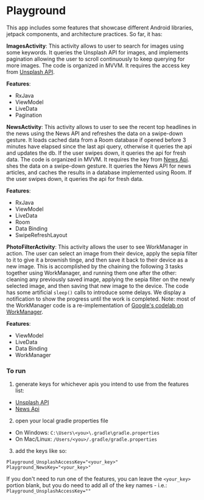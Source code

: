 # Playground

This app includes some features that showcase different Android libraries, jetpack components, and architecture practices. So far, it has: 

**ImagesActivity**: This activity allows to user to search for images using some keywords. It queries the Unsplash API for images, and implements pagination allowing the user to scroll continuously to keep querying for more images. The code is organized in MVVM. It requires the access key from [Unsplash API](https://unsplash.com/developers).

**Features**:
* RxJava
* ViewModel
* LiveData
* Pagination

**NewsActivity**: This activity allows to user to see the recent top headlines in the news using the News API and refreshes the data on a swipe-down gesture. It loads cached data from a Room database if opened before 3 minutes have elapsed since the last api query, otherwise it queries the api and updates the db. If the user swipes down, it queries the api for fresh data. The code is organized in MVVM. It requires the key from [News Api](https://newsapi.org).
shes the data on a swipe-down gesture. It queries the News API for news articles, and caches the results in a database implemented using Room. If the user swipes down, it queries the api for fresh data. 

**Features**:
* RxJava
* ViewModel
* LiveData
* Room
* Data Binding
* SwipeRefreshLayout

**PhotoFilterActivity**: 
This activity allows the user to see WorkManager in action. The user can select an image from their device, apply the sepia filter to it to give it a brownish tinge, and then save it back to their device as a new image. This is accomplished by the chaining the following 3 tasks together using WorkManager, and running them one after the other: cleaning any previously saved image, applying the sepia filter on the newly selected image, and then saving that new image to the device. The code has some artificial `sleep()` calls to introduce some delays. We display a notification to show the progress until the work is completed. Note: most of the WorkManager code is a re-implementation of [Google's codelab on WorkManager](https://codelabs.developers.google.com/codelabs/android-workmanager-kt/).

**Features**:
* ViewModel
* LiveData
* Data Binding
* WorkManager

### To run
1. generate keys for whichever  apis you intend to use from the features list: 
- [Unsplash API](https://unsplash.com/developers)
- [News Api](https://newsapi.org)

2. open your local gradle properties file
- On Windows: `C:\Users\<you>\.gradle\gradle.properties`
- On Mac/Linux: `/Users/<you>/.gradle/gradle.properties`
  
3. add the keys like so:
```
Playground_UnsplashAccessKey="<your_key>"
Playground_NewsKey="<your_key>"
```
If you don't need to run one of the features, you can leave the `<your_key>` portion blank, but you do need to add all of the key names - i.e.: `Playground_UnsplashAccessKey=""`


